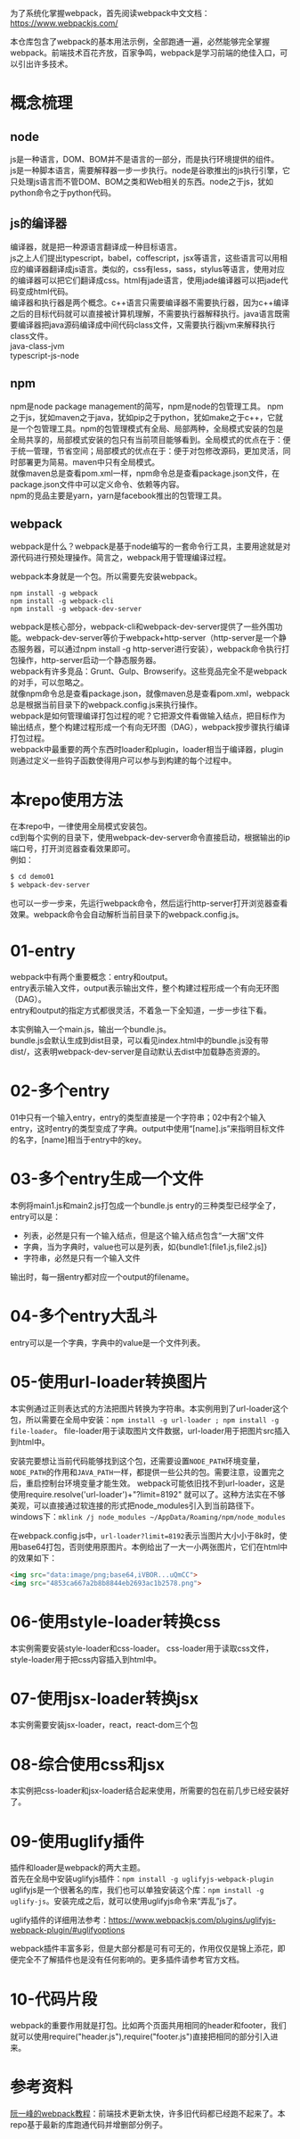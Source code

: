 为了系统化掌握webpack，首先阅读webpack中文文档：https://www.webpackjs.com/

本仓库包含了webpack的基本用法示例，全部跑通一遍，必然能够完全掌握webpack。前端技术百花齐放，百家争鸣，webpack是学习前端的绝佳入口，可以引出许多技术。 

# 概念梳理
## node
js是一种语言，DOM、BOM并不是语言的一部分，而是执行环境提供的组件。  
js是一种脚本语言，需要解释器一步一步执行。node是谷歌推出的js执行引擎，它只处理js语言而不管DOM、BOM之类和Web相关的东西。node之于js，犹如python命令之于python代码。  

## js的编译器
编译器，就是把一种源语言翻译成一种目标语言。  
js之上人们提出typescript，babel，coffescript，jsx等语言，这些语言可以用相应的编译器翻译成js语言。类似的，css有less，sass，stylus等语言，使用对应的编译器可以把它们翻译成css。html有jade语言，使用jade编译器可以把jade代码变成html代码。    
编译器和执行器是两个概念。c++语言只需要编译器不需要执行器，因为c++编译之后的目标代码就可以直接被计算机理解，不需要执行器解释执行。java语言既需要编译器把java源码编译成中间代码class文件，又需要执行器jvm来解释执行class文件。  
java-class-jvm  
typescript-js-node  

## npm
npm是node package management的简写，npm是node的包管理工具。
npm之于js，犹如maven之于java，犹如pip之于python，犹如make之于c++，它就是一个包管理工具。npm的包管理模式有全局、局部两种，全局模式安装的包是全局共享的，局部模式安装的包只有当前项目能够看到。全局模式的优点在于：便于统一管理，节省空间；局部模式的优点在于：便于对包修改源码，更加灵活，同时部署更为简易。maven中只有全局模式。  
就像maven总是查看pom.xml一样，npm命令总是查看package.json文件，在package.json文件中可以定义命令、依赖等内容。  
npm的竞品主要是yarn，yarn是facebook推出的包管理工具。  

## webpack
webpack是什么？webpack是基于node编写的一套命令行工具，主要用途就是对源代码进行预处理操作。简言之，webpack用于管理编译过程。

webpack本身就是一个包。所以需要先安装webpack。
```shell
npm install -g webpack
npm install -g webpack-cli
npm install -g webpack-dev-server
```
webpack是核心部分，webpack-cli和webpack-dev-server提供了一些外围功能。webpack-dev-server等价于webpack+http-server（http-server是一个静态服务器，可以通过npm install -g http-server进行安装），webpack命令执行打包操作，http-server启动一个静态服务器。  
webpack有许多竞品：Grunt、Gulp、Browserify。这些竞品完全不是webpack的对手，可以忽略之。  
就像npm命令总是查看package.json，就像maven总是查看pom.xml，webpack总是根据当前目录下的webpack.config.js来执行操作。  
webpack是如何管理编译打包过程的呢？它把源文件看做输入结点，把目标作为输出结点，整个构建过程形成一个有向无环图（DAG），webpack按步骤执行编译打包过程。  
webpack中最重要的两个东西时loader和plugin，loader相当于编译器，plugin则通过定义一些钩子函数使得用户可以参与到构建的每个过程中。  

# 本repo使用方法
在本repo中，一律使用全局模式安装包。  
cd到每个实例的目录下，使用webpack-dev-server命令直接启动，根据输出的ip端口号，打开浏览器查看效果即可。  
例如：
```bash
$ cd demo01
$ webpack-dev-server
```
也可以一步一步来，先运行webpack命令，然后运行http-server打开浏览器查看效果。webpack命令会自动解析当前目录下的webpack.config.js。

# 01-entry
webpack中有两个重要概念：entry和output。  
entry表示输入文件，output表示输出文件，整个构建过程形成一个有向无环图（DAG）。  
entry和output的指定方式都很灵活，不着急一下全知道，一步一步往下看。 

本实例输入一个main.js，输出一个bundle.js。  
bundle.js会默认生成到dist目录，可以看见index.html中的bundle.js没有带dist/，这表明webpack-dev-server是自动默认去dist中加载静态资源的。

# 02-多个entry
01中只有一个输入entry，entry的类型直接是一个字符串；02中有2个输入entry，这时entry的类型变成了字典。output中使用“[name].js”来指明目标文件的名字，[name]相当于entry中的key。

# 03-多个entry生成一个文件
本例将main1.js和main2.js打包成一个bundle.js
entry的三种类型已经学全了，entry可以是：
* 列表，必然是只有一个输入结点，但是这个输入结点包含“一大捆”文件
* 字典，当为字典时，value也可以是列表，如{bundle1:[file1.js,file2.js]}
* 字符串，必然是只有一个输入文件

输出时，每一捆entry都对应一个output的filename。

# 04-多个entry大乱斗
entry可以是一个字典，字典中的value是一个文件列表。

# 05-使用url-loader转换图片
本实例通过正则表达式的方法把图片转换为字符串。本实例用到了url-loader这个包，所以需要在全局中安装：`npm install -g url-loader ; npm install -g file-loader`。
file-loader用于读取图片文件数据，url-loader用于把图片src插入到html中。

安装完要想让当前代码能够找到这个包，还需要设置`NODE_PATH`环境变量，`NODE_PATH`的作用和`JAVA_PATH`一样，都提供一些公共的包。需要注意，设置完之后，重启控制台环境变量才能生效。
webpack可能依旧找不到url-loader，这是使用require.resolve('url-loader')+"?limit=8192" 就可以了。这种方法实在不够美观，可以直接通过软连接的形式把node_modules引入到当前路径下。
windows下：`mklink /j node_modules ~/AppData/Roaming/npm/node_modules`  

在webpack.config.js中，`url-loader?limit=8192`表示当图片大小小于8k时，使用base64打包，否则使用原图片。本例给出了一大一小两张图片，它们在html中的效果如下：
```html
<img src="data:image/png;base64,iVBOR...uQmCC">
<img src="4853ca667a2b8b8844eb2693ac1b2578.png">
```

# 06-使用style-loader转换css
本实例需要安装style-loader和css-loader。
css-loader用于读取css文件，style-loader用于把css内容插入到html中。

# 07-使用jsx-loader转换jsx
本实例需要安装jsx-loader，react，react-dom三个包

# 08-综合使用css和jsx
本实例把css-loader和jsx-loader结合起来使用，所需要的包在前几步已经安装好了。

# 09-使用uglify插件
插件和loader是webpack的两大主题。  
首先在全局中安装uglifyjs插件：`npm install -g uglifyjs-webpack-plugin`  
uglifyjs是一个很著名的库，我们也可以单独安装这个库：`npm install -g uglify-js`。安装完成之后，就可以使用uglifyjs命令来“弄乱”js了。

uglify插件的详细用法参考：https://www.webpackjs.com/plugins/uglifyjs-webpack-plugin/#uglifyoptions

webpack插件丰富多彩，但是大部分都是可有可无的，作用仅仅是锦上添花，即便完全不了解插件也是没有任何影响的。更多插件请参考官方文档。

# 10-代码片段
webpack的重要作用就是打包。比如两个页面共用相同的header和footer，我们就可以使用require("header.js"),require("footer.js")直接把相同的部分引入进来。


# 参考资料
[阮一峰的webpack教程](https://github.com/ruanyf/webpack-demos)：前端技术更新太快，许多旧代码都已经跑不起来了。本repo基于最新的库跑通代码并增删部分例子。 